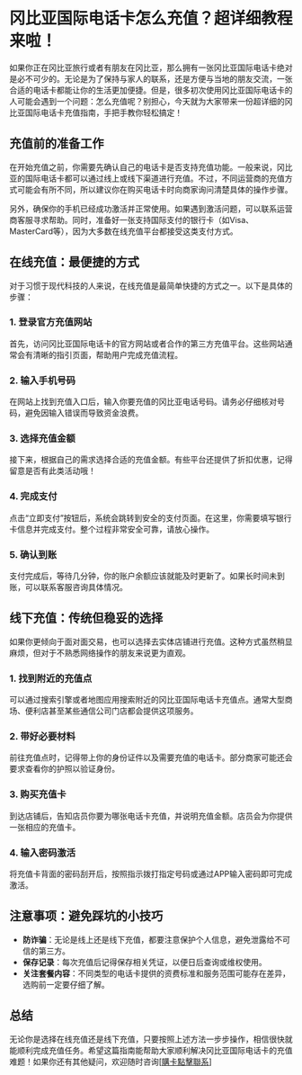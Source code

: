 # 冈比亚国际电话卡怎么充值？超详细教程来啦！

如果你正在冈比亚旅行或者有朋友在冈比亚，那么拥有一张冈比亚国际电话卡绝对是必不可少的。无论是为了保持与家人的联系，还是方便与当地的朋友交流，一张合适的电话卡都能让你的生活更加便捷。但是，很多初次使用冈比亚国际电话卡的人可能会遇到一个问题：怎么充值呢？别担心，今天就为大家带来一份超详细的冈比亚国际电话卡充值指南，手把手教你轻松搞定！

## 充值前的准备工作

在开始充值之前，你需要先确认自己的电话卡是否支持充值功能。一般来说，冈比亚的国际电话卡都可以通过线上或线下渠道进行充值。不过，不同运营商的充值方式可能会有所不同，所以建议你在购买电话卡时向商家询问清楚具体的操作步骤。

另外，确保你的手机已经成功激活并正常使用。如果遇到激活问题，可以联系运营商客服寻求帮助。同时，准备好一张支持国际支付的银行卡（如Visa、MasterCard等），因为大多数在线充值平台都接受这类支付方式。

## 在线充值：最便捷的方式

对于习惯于现代科技的人来说，在线充值是最简单快捷的方式之一。以下是具体的步骤：

### 1. 登录官方充值网站

首先，访问冈比亚国际电话卡的官方网站或者合作的第三方充值平台。这些网站通常会有清晰的指引页面，帮助用户完成充值流程。

### 2. 输入手机号码

在网站上找到充值入口后，输入你要充值的冈比亚电话号码。请务必仔细核对号码，避免因输入错误而导致资金浪费。

### 3. 选择充值金额

接下来，根据自己的需求选择合适的充值金额。有些平台还提供了折扣优惠，记得留意是否有此类活动哦！

### 4. 完成支付

点击“立即支付”按钮后，系统会跳转到安全的支付页面。在这里，你需要填写银行卡信息并完成支付。整个过程非常安全可靠，请放心操作。

### 5. 确认到账

支付完成后，等待几分钟，你的账户余额应该就能及时更新了。如果长时间未到账，可以联系客服咨询具体情况。

## 线下充值：传统但稳妥的选择

如果你更倾向于面对面交易，也可以选择去实体店铺进行充值。这种方式虽然稍显麻烦，但对于不熟悉网络操作的朋友来说更为直观。

### 1. 找到附近的充值点

可以通过搜索引擎或者地图应用搜索附近的冈比亚国际电话卡充值点。通常大型商场、便利店甚至某些通信公司门店都会提供这项服务。

### 2. 带好必要材料

前往充值点时，记得带上你的身份证件以及需要充值的电话卡。部分商家可能还会要求查看你的护照以验证身份。

### 3. 购买充值卡

到达店铺后，告知店员你要为哪张电话卡充值，并说明充值金额。店员会为你提供一张相应的充值卡。

### 4. 输入密码激活

将充值卡背面的密码刮开后，按照指示拨打指定号码或通过APP输入密码即可完成激活。

## 注意事项：避免踩坑的小技巧

- **防诈骗**：无论是线上还是线下充值，都要注意保护个人信息，避免泄露给不可信的第三方。
- **保存记录**：每次充值后记得保存相关凭证，以便日后查询或维权使用。
- **关注套餐内容**：不同类型的电话卡提供的资费标准和服务范围可能存在差异，选购前一定要仔细了解。

## 总结

无论你是选择在线充值还是线下充值，只要按照上述方法一步步操作，相信很快就能顺利完成充值任务。希望这篇指南能帮助大家顺利解决冈比亚国际电话卡的充值难题！如果你还有其他疑问，欢迎随时咨询[[購卡點擊聯系](https://t.me/s/esim1088)]